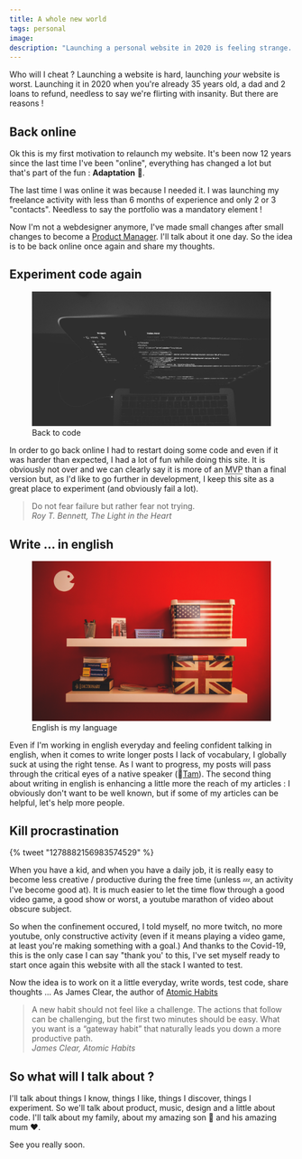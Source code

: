 ```yaml
---
title: A whole new world
tags: personal
image: 
description: "Launching a personal website in 2020 is feeling strange. Even worst when it's been 10 years you're not existing anymore online. "
---
```


<p class="lead">Who will I cheat ? Launching a website is hard, launching <em>your</em> website is worst. Launching it in 2020 when you're already 35 years old, a dad and 2 loans to refund, needless to say we're flirting with insanity. But there are reasons ! </p>


## Back online

Ok this is my first motivation to relaunch my website. It's been now 12 years since the last time I've been "online", everything has changed a lot but that's part of the fun : __Adaptation__ 💪. 

The last time I was online it was because I needed it. I was launching my freelance activity with less than 6 months of experience and only 2 or 3 "contacts". Needless to say the portfolio was a mandatory element ! 

Now I'm not a webdesigner anymore, I've made small changes after small changes to become a [Product Manager](https://linkedin.com/in/julienbrionne). I'll talk about it one day. So the idea is to be back online once again and share my thoughts. 

## Experiment code again

<figure class="extent">
    <img src="back-to-code.jpg" data-zoomable />
    <figcaption>Back to code</figcaption>  
</figure>

In order to go back online I had to restart doing some code and even if it was harder than expected, I had a lot of fun while doing this site. It is obviously not over and we can clearly say it is more of an <abbr data-tooltip title="Minimum Viable Product">MVP</abbr> than a final version but, as I'd like to go further in development, I keep this site as a great place to experiment (and obviously fail a lot).

<blockquote cite="Roy T. Bennett">
    Do not fear failure but rather fear not trying.<br />
    <cite>Roy T. Bennett, The Light in the Heart</cite>  
</blockquote>


## Write ... in english

<figure class="extent">
    <img src="going-english.jpg" data-zoomable />
    <figcaption>English is my language</figcaption>
</figure>

Even if I'm working in english everyday and feeling confident talking in english, when it comes to write longer posts I lack of vocabulary, I globally suck at using the right tense. As I want to progress, my posts will pass through the critical eyes of a native speaker (👋[Tam](https://github.com/tamarasaurus)). 
The second thing about writing in english is enhancing a little more the reach of my articles : I obviously don't want to be well known, but if some of my articles can be helpful, let's help more people. 

## Kill procrastination 

{% tweet "1278882156983574529" %}

When you have a kid, and when you have a daily job, it is really easy to become less creative / productive during the free time (unless 💤, an activity I've become good at). It is much easier to let the time flow through a good video game, a good show or worst, a youtube marathon of video about obscure subject. 

So when the confinement occured, I told myself, no more twitch, no more youtube, only constructive activity (even if it means playing a video game, at least you're making something with a goal.) And thanks to the Covid-19, this is the only case I can say "thank you' to this, I've set myself ready to start once again this website with all the stack I wanted to test. 

Now the idea is to work on it a little everyday, write words, test code, share thoughts ... 
As James Clear, the author of [Atomic Habits](https://www.amazon.fr/dp/0735211299/ref=as_li_qf_asin_il_tl?ie=UTF8&linkCode=gs2&linkId=723bbc2363b811f5d76f4b77a8e2fb87&creativeASIN=0735211299&tag=dariusforou03-21&creative=9325) 

<blockquote cite="James Clear">
    A new habit should not feel like a challenge. The actions that follow can be challenging, but the first two minutes should be easy. What you want is a “gateway habit” that naturally leads you down a more productive path.<br />
    <cite>James Clear, Atomic Habits</cite>
</blockquote>

## So what will I talk about ?

I'll talk about things I know, things I like, things I discover, things I experiment. So we'll talk about product, music, design and a little about code. I'll talk about my family, about my amazing son 🐯 and his amazing mum ♥. 

See you really soon.
